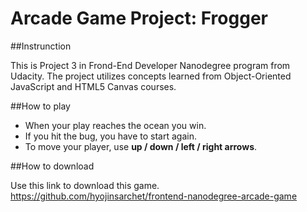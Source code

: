 Arcade Game Project: Frogger
===============================

##Instrunction

This is Project 3 in Frond-End Developer Nanodegree program from Udacity. The project utilizes concepts learned from Object-Oriented JavaScript and HTML5 Canvas courses.

##How to play

- When your play reaches the ocean you win. 
- If you hit the bug, you have to start again.
- To move your player, use **up / down / left / right arrows**.

##How to download

Use this link to download this game.
https://github.com/hyojinsarchet/frontend-nanodegree-arcade-game
